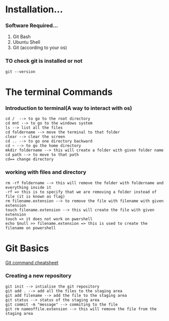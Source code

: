 # Installation...

### Software Required...

1. Git Bash
2. Ubuntu Shell
3. Git (according to your os)

### TO check git is installed or not

```
git --version
```

# The terminal Commands

### Introduction to terminal(A way to interact with os)

```
cd /  --> to go to the root directory
cd mnt --> to go to the windows system
ls --> list all the files
cd foldername --> move the terminal to that folder
clear --> clear the screen
cd .. --> to go one directory backward
cd ~ --> to go the home directory
mkdir foldername --> this will create a folder with given folder name
cd path --> to move to that path
cd== change directory
```

### working with files and directory

```
rm -rf foldername --> this will remove the folder with foldername and everything inside it
-rf => this is to specify that we are removing a folder instead of file (it is known as flag)
rm filename.extension --> to remove the file with filename with given extension
touch filename.extension --> this will create the file with given extension
touch => it does not work on pwershell
echo $null >> filename.extension => this is used to create the filename on powershell
```

# Git Basics

[Git command cheatsheet](https://www.github.com/joshnh/Git-Commands)

### Creating a new repository

```
git init --> intialise the git repository
git add . --> add all the files to the staging area
git add filename --> add the file to the staging area
git status --> status of the staging area
git commit -m "message" --> commiting to the file
git rm nameoffile.extension --> this will remove the file from the staging area

```
